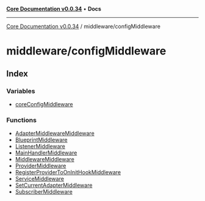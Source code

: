[**Core Documentation v0.0.34**](../../README.md) • **Docs**

***

[Core Documentation v0.0.34](../../modules.md) / middleware/configMiddleware

# middleware/configMiddleware

## Index

### Variables

- [coreConfigMiddleware](variables/coreConfigMiddleware.md)

### Functions

- [AdapterMiddlewareMiddleware](functions/AdapterMiddlewareMiddleware.md)
- [BlueprintMiddleware](functions/BlueprintMiddleware.md)
- [ListenerMiddleware](functions/ListenerMiddleware.md)
- [MainHandlerMiddleware](functions/MainHandlerMiddleware.md)
- [MiddlewareMiddleware](functions/MiddlewareMiddleware.md)
- [ProviderMiddleware](functions/ProviderMiddleware.md)
- [RegisterProviderToOnInitHookMiddleware](functions/RegisterProviderToOnInitHookMiddleware.md)
- [ServiceMiddleware](functions/ServiceMiddleware.md)
- [SetCurrentAdapterMiddleware](functions/SetCurrentAdapterMiddleware.md)
- [SubscriberMiddleware](functions/SubscriberMiddleware.md)
